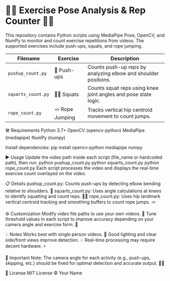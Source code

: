 # 🏋️‍♂️ Exercise Pose Analysis & Rep Counter 🏃‍♀️
This repository contains Python scripts using MediaPipe Pose, OpenCV, and NumPy to monitor and count exercise repetitions from videos. The supported exercises include push-ups, squats, and rope jumping.

| Filename           | Exercise        | Description                                                     |
| ------------------ | --------------- | --------------------------------------------------------------- |
| `pushup_count.py`  | 💪 Push-ups     | Counts push-up reps by analyzing elbow and shoulder positions.  |
| `squarts_count.py` | 🏋️‍♀️ Squats   | Counts squat reps using knee joint angles and pose state logic. |
| `rope_count.py`    | 🪢 Rope Jumping | Tracks vertical hip centroid movement to count jumps.           |

🛠️ Requirements
Python 3.7+
OpenCV (opencv-python)
MediaPipe (mediapipe)
NumPy (numpy)

Install dependencies:
pip install opencv-python mediapipe numpy

▶️ Usage
Update the video path inside each script (file_name or hardcoded path), then run:
python pushup_count.py
python squarts_count.py
python rope_count.py
Each script processes the video and displays the real-time exercise count overlayed on the video.

📋 Details
pushup_count.py: Counts push-ups by detecting elbow bending relative to shoulders. 💪
squarts_count.py: Uses angle calculations at knees to identify squatting and count reps. 🏋️‍♀️
rope_count.py: Uses hip landmark vertical centroid tracking and smoothing buffers to count rope jumps. 🪢

⚙️ Customization
Modify video file paths to use your own videos. 🎥
Tune threshold values in each script to improve accuracy depending on your camera angle and exercise form. 🎯

💡 Notes
Works best with single person videos. 👤
Good lighting and clear side/front views improve detection. 💡
Real-time processing may require decent hardware. ⚡

📢 Important
Note: The camera angle for each activity (e.g., push-ups, skipping, etc.) should be fixed for optimal detection and accurate output. 🎥📐

📄 License
MIT License © Your Name
